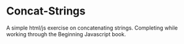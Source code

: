 # Concat-Strings
A simple html/js exercise on concatenating strings. Completing while working through the Beginning Javascript book.
